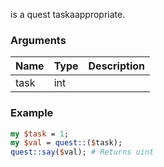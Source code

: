 is a quest taskaappropriate.
### Arguments
**Name**|**Type**|**Description**
:---|:---|:---
task|int|

### Example

```perl
my $task = 1;
my $val = quest::($task);
quest::say($val); # Returns uint
```